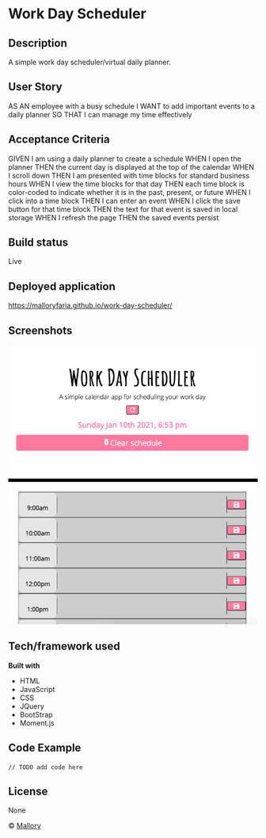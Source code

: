 # Work Day Scheduler

## Description 
A simple work day scheduler/virtual daily planner.

## User Story
AS AN employee with a busy schedule
I WANT to add important events to a daily planner
SO THAT I can manage my time effectively

## Acceptance Criteria
GIVEN I am using a daily planner to create a schedule
WHEN I open the planner
THEN the current day is displayed at the top of the calendar
WHEN I scroll down
THEN I am presented with time blocks for standard business hours
WHEN I view the time blocks for that day
THEN each time block is color-coded to indicate whether it is in the past, present, or future
WHEN I click into a time block
THEN I can enter an event
WHEN I click the save button for that time block
THEN the text for that event is saved in local storage
WHEN I refresh the page
THEN the saved events persist

## Build status

Live

## Deployed application
https://malloryfaria.github.io/work-day-scheduler/
 
## Screenshots

![Work Day Scheduler Screenshot](/assets/images/screenshot.jpg?raw=true "Work Day Scheduler Screenshot")

## Tech/framework used

<b>Built with</b>
- HTML
- JavaScript
- CSS
- JQuery
- BootStrap
- Moment.js


## Code Example

```
// TODO add code here

```


## License
None

© [Mallory](https://github.com/malloryfaria)


